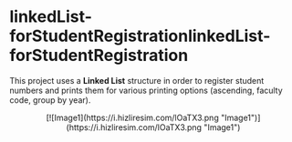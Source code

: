 # linkedList-forStudentRegistrationlinkedList-forStudentRegistration

This project uses a **Linked List** structure in order to register student numbers and prints them for various printing options (ascending, faculty code, group by year).  

<p align="center">
[![Image1](https://i.hizliresim.com/lOaTX3.png "Image1")](https://i.hizliresim.com/lOaTX3.png "Image1")
</p>
